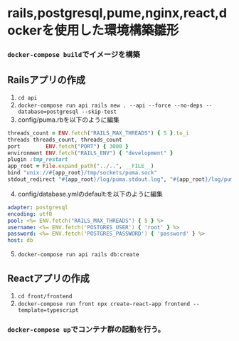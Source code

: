 # rails,postgresql,pume,nginx,react,dockerを使用した環境構築雛形
### `docker-compose build`でイメージを構築

## Railsアプリの作成
1. `cd api`<br>
2. `docker-compose run api rails new . --api --force --no-deps --database=postgresql --skip-test`<br>
3. config/puma.rbを以下のように編集<br>
```ruby:config/puma.rb
threads_count = ENV.fetch("RAILS_MAX_THREADS") { 5 }.to_i
threads threads_count, threads_count
port        ENV.fetch("PORT") { 3000 }
environment ENV.fetch("RAILS_ENV") { "development" } 
plugin :tmp_restart
app_root = File.expand_path("../..", __FILE__) 
bind "unix://#{app_root}/tmp/sockets/puma.sock"
stdout_redirect "#{app_root}/log/puma.stdout.log", "#{app_root}/log/puma.stderr.log", true
```
4. config/database.ymlのdefault:を以下のように編集<br>
```ruby:config/database.yml
adapter: postgresql
encoding: utf8
pool: <%= ENV.fetch("RAILS_MAX_THREADS") { 5 } %>
username: <%= ENV.fetch('POSTGRES_USER') { 'root' } %>
password: <%= ENV.fetch('POSTGRES_PASSWORD') { 'password' } %>
host: db
``` 
5. `docker-compose run api rails db:create`

## Reactアプリの作成
1. `cd front/frontend`<br>
2. `docker-compose run front npx create-react-app frontend --template=typescript`<br>

### `docker-compose up`でコンテナ群の起動を行う。
